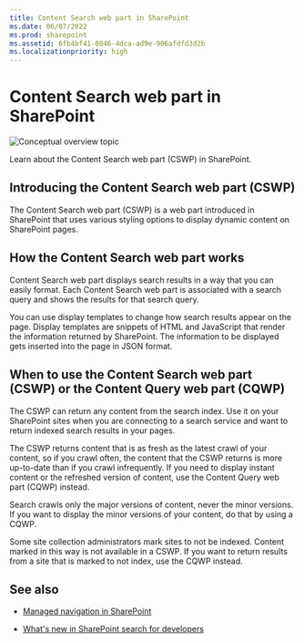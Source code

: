 ```yaml
---
title: Content Search web part in SharePoint
ms.date: 06/07/2022
ms.prod: sharepoint
ms.assetid: 6fb4bf41-0846-4dca-ad9e-906afdfd3d2b
ms.localizationpriority: high
---
```



# Content Search web part in SharePoint

  
    
    
![Conceptual overview topic](../images/mod_icon_badge_conoverview.png)
  
    
    

  
    
    

  
    
    
Learn about the Content Search web part (CSWP) in SharePoint.
## Introducing the Content Search web part (CSWP)
<a name="SP15_CSWP_IntroducingCSWP"> </a>

The Content Search web part (CSWP) is a web part introduced in SharePoint that uses various styling options to display dynamic content on SharePoint pages.
  
    
    

## How the Content Search web part works
<a name="SP15_CSWP_HowCSWPWorks"> </a>

Content Search web part displays search results in a way that you can easily format. Each Content Search web part is associated with a search query and shows the results for that search query.
  
    
    
You can use display templates to change how search results appear on the page. Display templates are snippets of HTML and JavaScript that render the information returned by SharePoint. The information to be displayed gets inserted into the page in JSON format. 
  
    
    

## When to use the Content Search web part (CSWP) or the Content Query web part (CQWP)
<a name="SP15_CSWP_WhenToUseCSWPorCQWP"> </a>

The CSWP can return any content from the search index. Use it on your SharePoint sites when you are connecting to a search service and want to return indexed search results in your pages. 
  
    
    
The CSWP returns content that is as fresh as the latest crawl of your content, so if you crawl often, the content that the CSWP returns is more up-to-date than if you crawl infrequently. If you need to display instant content or the refreshed version of content, use the Content Query web part (CQWP) instead.
  
    
    
Search crawls only the major versions of content, never the minor versions. If you want to display the minor versions of your content, do that by using a CQWP.
  
    
    
Some site collection administrators mark sites to not be indexed. Content marked in this way is not available in a CSWP. If you want to return results from a site that is marked to not index, use the CQWP instead.
  
    
    

## See also
<a name="SP15_CSWP_AdditionalResources"> </a>


-  [Managed navigation in SharePoint](managed-navigation-in-sharepoint.md)
    
  
-  [What's new in SharePoint search for developers](what-s-new-in-sharepoint-search-for-developers.md)
    
  


